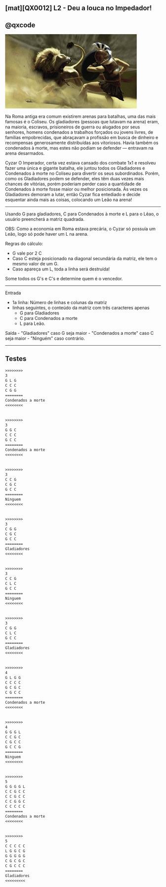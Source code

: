 ## [mat][QX0012] L2 - Deu a louca no Impedador!
## @qxcode

![](logo.jpg)

Na Roma antiga era comum existirem arenas para batalhas, uma das mais famosas é o Coliseu.
Os gladiadores (pessoas que lutavam na arena) eram, na maioria, escravos, prisioneiros de guerra
ou alugados por seus senhores, homens condenados a trabalhos forçados ou jovens livres, de famílias
empobrecidas, que abraçavam a profissão em busca de dinheiro e recompensas generosamente distribuídas aos vitoriosos.
Havia também os condenados à morte, mas estes não podiam se defender — entravam na arena desarmados.

Cyzar O Imperador, certa vez estava cansado dos combate 1x1 e resolveu fazer uma única e gigante batalha,
ele juntou todos os Gladiadores e Condenados à morte no Coliseu para divertir os seus subordinados.
Porém, como os Gladiadores podem se defender, eles têm duas vezes mais chances de vitórias, porém poderiam
perder caso a quantidade de Condenados à morte fosse maior ou melhor posicionada. Às vezes os Gladiadores
demoram a lutar, então Cyzar fica entediado e decide esquentar ainda mais as coisas, colocando um Leão
na arena!

---

Usando G para gladiadores, C para Condenados à morte e L para o Lẽao, o usuário preencherá a matriz quadrada.

OBS: Como a economia em Roma estava precária, o Cyzar só possuía um Leão, logo só pode haver um L na arena.

Regras do cálculo:
- G vale por 2 C
- Caso C esteja posicionado na diagonal secundária da matriz, ele tem o mesmo valor de um G.
- Caso apareça um L, toda a linha será destruída!

Some todos os G's e C's e determine quem é o vencedor.

---

Entrada
- 1a linha: Número de linhas e colunas da matriz
- linhas seguintes, o conteúdo da matriz com três caracteres apenas
    - G para Gladiadores
    - C para Condenados a morte
    - L para Leão.

Saída
    - "Gladiadores" caso G seja maior
    - "Condenados a morte" caso C seja maior
    - "Ninguém" caso contrário.

---
## Testes

```
>>>>>>>>
3
G L G
C C C
C G G
========
Condenados a morte
<<<<<<<<


>>>>>>>>
3
G G C
C C C
G C C
========
Condenados a morte
<<<<<<<<


>>>>>>>>
3
C C G
C G C
G C C
========
Ninguem
<<<<<<<<


>>>>>>>>
3
C G G
C G C
G C C
========
Gladiadores
<<<<<<<<


>>>>>>>>
3
C C G
C L C
G C C
========
Ninguem
<<<<<<<<


>>>>>>>>
3
C G G
C L C
G C C
========
Gladiadores
<<<<<<<<


>>>>>>>>
4
G L G G
C C C C
G C G C
C G C C
========
Condenados a morte
<<<<<<<<


>>>>>>>>
4
G G G L
C C G C
C G C C
G C C G
========
Ninguem
<<<<<<<<


>>>>>>>>
5
G G G G L
C C G C C
C C G C C
C C G G C
C C C C C
========
Condenados a morte
<<<<<<<<


>>>>>>>>
5
C C C C C
L G G C G
G G G G G
C G C G C
C G C C C
========
Gladiadores
<<<<<<<<<
